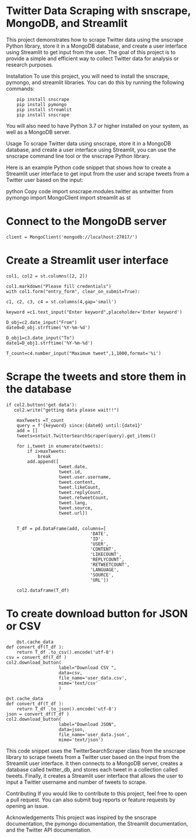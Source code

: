 # Twitter Data Scraping with snscrape, MongoDB, and Streamlit
This project demonstrates how to scrape Twitter data using the snscrape Python library, store it in a MongoDB database, and create a user interface using Streamlit to get input from the user. The goal of this project is to provide a simple and efficient way to collect Twitter data for analysis or research purposes.

Installation
To use this project, you will need to install the snscrape, pymongo, and streamlit libraries. You can do this by running the following commands:


        pip install snscrape
        pip install pymongo
        pip install streamlit
        pip install snscrape
       
        
You will also need to have Python 3.7 or higher installed on your system, as well as a MongoDB server.

Usage
To scrape Twitter data using snscrape, store it in a MongoDB database, and create a user interface using Streamlit, you can use the snscrape command line tool or the snscrape Python library.

Here is an example Python code snippet that shows how to create a Streamlit user interface to get input from the user and scrape tweets from a Twitter user based on the input:

python
Copy code
    import snscrape.modules.twitter as sntwitter
    from pymongo import MongoClient
    import streamlit as st

# Connect to the MongoDB server
    client = MongoClient('mongodb://localhost:27017/')

# Create a Streamlit user interface
    col1, col2 = st.columns([2, 2])

    col1.markdown("Please fill credentials")
    with col1.form("entry_form", clear_on_submit=True):

    c1, c2, c3, c4 = st.columns(4,gap='small')

    keyword =c1.text_input("Enter keyword",placeholder='Enter keyword')

    D_obj=c2.date_input("From")
    date0=D_obj.strftime('%Y-%m-%d')

    D_obj1=c3.date_input("To")
    date1=D_obj1.strftime('%Y-%m-%d')

    T_count=c4.number_input("Maximum tweet",1,1000,format='%i')

# Scrape the tweets and store them in the database
    if col2.button('get data'):
       col2.write("getting data please wait!!")

        maxTweets =T_count
        query = f'{keyword} since:{date0} until:{date1}'
        add = []
        tweets=sntwit.TwitterSearchScraper(query).get_items()

        for i,tweet in enumerate(tweets):
            if i>maxTweets:
                break
            add.append([
                        tweet.date, 
                        tweet.id, 
                        tweet.user.username, 
                        tweet.content,
                        tweet.likeCount, 
                        tweet.replyCount,
                        tweet.retweetCount, 
                        tweet.lang, 
                        tweet.source, 
                        tweet.url])


        T_df = pd.DataFrame(add, columns=[
                                    'DATE',
                                    'ID',
                                    'USER',
                                    'CONTENT',
                                    'LIKECOUNT',
                                    'REPLYCOUNT',
                                    'RETWEETCOUNT',
                                    'LANGUAGE',
                                    'SOURCE',
                                    'URL'])

        col2.dataframe(T_df)
# To create download button for JSON or CSV
        @st.cache_data
    def convert_df(T_df ):
        return T_df .to_csv().encode('utf-8')
    csv = convert_df(T_df )
    col2.download_button(
                        label="Download CSV ",
                        data=csv,
                        file_name='user_data.csv',
                        mime='text/csv'
                        )

    @st.cache_data
    def convert_df(T_df ):
        return T_df .to_json().encode('utf-8')
    json = convert_df(T_df )
    col2.download_button(
                        label="Download JSON",
                        data=json,
                        file_name='user_data.json',
                        mime='text/json')
This code snippet uses the TwitterSearchScraper class from the snscrape library to scrape tweets from a Twitter user based on the input from the Streamlit user interface. It then connects to a MongoDB server, creates a database called twitter_db, and stores each tweet in a collection called tweets. Finally, it creates a Streamlit user interface that allows the user to input a Twitter username and number of tweets to scrape.

Contributing
If you would like to contribute to this project, feel free to open a pull request. You can also submit bug reports or feature requests by opening an issue.

Acknowledgements
This project was inspired by the snscrape documentation, the pymongo documentation, the Streamlit documentation, and the Twitter API documentation.
